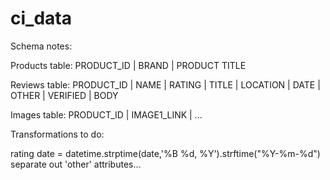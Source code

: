 # ci_data


Schema notes:

Products table:
PRODUCT_ID | BRAND | PRODUCT TITLE

Reviews table:
PRODUCT_ID | NAME | RATING | TITLE | LOCATION | DATE | OTHER | VERIFIED | BODY

Images table:
PRODUCT_ID | IMAGE1_LINK | ...




Transformations to do:

rating
date = datetime.strptime(date,'%B %d, %Y').strftime("%Y-%m-%d")
separate out 'other' attributes...